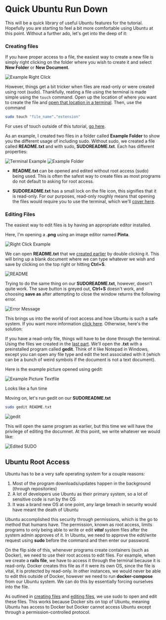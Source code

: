# Quick Ubuntu Run Down

This will be a quick library of useful Ubuntu features for the tutorial. Hopefully you are starting to feel a bit more comfortable using Ubuntu at this point. Without a further ado, let's get into the deep of it:

### Creating files

If you have proper access to a file, the easiest way to create a new file is simply right clicking on the folder where you wish to create it and select **New Folder** or **New Document**.

![Example Right Click](https://i.imgur.com/EmvfTEB.png)

However, things get a bit tricker when files are read-only or were created using root (sudo). Thankfully, reating a file using the terminal is made simple using the `touch` command. Open up the location of where you want to create the file and [open that location in a terminal](). Then, use the command

```bash
sudo touch "file_name"."extension"
```
For uses of touch outside of this tutorial, [go here][].

As an example, I created two files in a folder called **Example Folder** to show you the different usage of including sudo. Without sudo, we created a file called **README.txt** and with sudo, **SUDOREADME.txt**. Each has different properties:

![Terminal Example](https://i.imgur.com/MXEfqyW.png) ![Example Folder](https://i.imgur.com/DxTAZAF.png)

* **README.txt** can be opened and edited without root access (sudo) being used. This is often the safest way to create files as most programs do not default to asking for root access.

* **SUDOREADME.txt** has a small lock on the file icon, this signifies that it is read-only. For our purposes, read-only roughly means that opening the files would require you to use the terminal, which we'll [cover here](#editing-file).

### Editing Files

The easiest way to edit files is by having an appropriate editor installed.

Here, I'm opening a **.png** using an image editor named **Pinta**.

![Right Click Example](https://i.imgur.com/aNks3gr.png)

We can open **README.txt** that we [created earlier](#creating-files) by double clicking it. This will bring up a blank document where we can type whatever we wish and save by clicking on the top right or hitting **Ctrl+S**.

![README](https://i.imgur.com/NiWaAUs.png)

Trying to do the same thing on our **SUDOREADME.txt**, however, doesn't quite work. The save button is greyed out, **Ctrl+S** doesn't work, and choosing **save as** after attempting to close the window returns the following error.

![Error Message](https://i.imgur.com/Sjjw44f.png)

This brings us into the world of root access and how Ubuntu is such a safe system. If you want more information [click here](#ubuntu-root-access). Otherwise, here's the solution:

If you have a read-only file, things will have to be done through the terminal. Using the files we created in the [last part](#creating-files). We'll open the **.txt** with a preinstalled program called **gedit**. Think of it like Notepad in Windows, except you can open any file type and edit the text associated with it (which can be a bunch of weird symbols if the document is not a text document).

Here is the example picture opened using gedit:

![Example Picture Textfile](https://i.imgur.com/Pqo5ZcN.png)

Looks like a fun time

Moving on, let's run gedit on our **SUDOREADME.txt**

```bash
sudo gedit README.txt
```

![gedit](https://i.imgur.com/q4NfyX5.png)

This will open the same program as earlier, but this time we will have the privilege of editing the documnet. At this point, we write whatever we would like:

![Edited SUDO](https://i.imgur.com/6MfJm3t.png)

## Ubuntu Root Access

Ubuntu has to be a very safe operating system for a couple reasons:

1. Most of the program downloads/updates happen in the background (through repositories)
2. A lot of developers use Ubuntu as their primary system, so a lot of sensitive code is run by the OS
3. It was a brand new OS at one point, any large breach in security would have meant the death of Ubuntu

Ubuntu accomplished this security through permissions, which is the go to method that humans have. The permission, known as root access, limits programs to only being able to write or edit ***vital*** system files after the system admin approves of it. In Ubuntu, we need to approve the edit/write request using **sudo** before the command and then enter our password.

On the flip side of this, whenever programs create containers (such as Docker), we need to use their root access to edit files. For example, when we create a **rails file**, we have to access it through the terminal because it is read-only. Docker creates this file as if it were its own OS, since the file is vital, it is protected by read-only. In other instances, we would never be able to edit this outside of Docker, however we need to run **docker-compose** from our Ubuntu system. We can do this by essentially forcing ourselves into the file.

As outlined in [creating files](#creating-files) and [editing files](#editing-files), we use sudo to open and edit these files. This works because Docker sits on top of Ubuntu, meaning Ubuntu has access to Docker but Docker cannot access Ubuntu except through a permission-controlled protocol.




[//]: # (Some links)

[go here]: <http://www.linfo.org/touch.html>